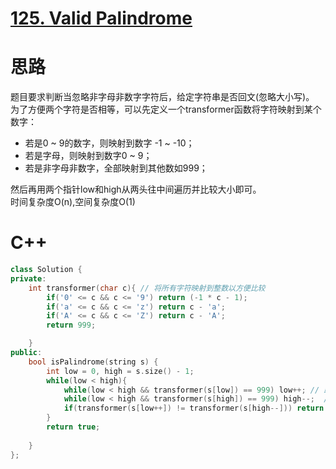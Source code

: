 # [125. Valid Palindrome](https://leetcode.com/problems/valid-palindrome/description/)
# 思路
题目要求判断当忽略非字母非数字字符后，给定字符串是否回文(忽略大小写)。   
为了方便两个字符是否相等，可以先定义一个transformer函数将字符映射到某个数字：
* 若是0 ~ 9的数字，则映射到数字 -1 ~ -10；
* 若是字母，则映射到数字0 ~ 9；
* 若是非字母非数字，全部映射到其他数如999；   

然后再用两个指针low和high从两头往中间遍历并比较大小即可。   
时间复杂度O(n),空间复杂度O(1)
# C++
``` C++
class Solution {
private:
    int transformer(char c){ // 将所有字符映射到整数以方便比较
        if('0' <= c && c <= '9') return (-1 * c - 1);
        if('a' <= c && c <= 'z') return c - 'a';
        if('A' <= c && c <= 'Z') return c - 'A';
        return 999;

    }
public:
    bool isPalindrome(string s) {
        int low = 0, high = s.size() - 1;
        while(low < high){
            while(low < high && transformer(s[low]) == 999) low++; // 跳过非字母非数字
            while(low < high && transformer(s[high]) == 999) high--;  // 跳过非字母非数字
            if(transformer(s[low++]) != transformer(s[high--])) return false;
        }
        return true;
        
    }
};
```
